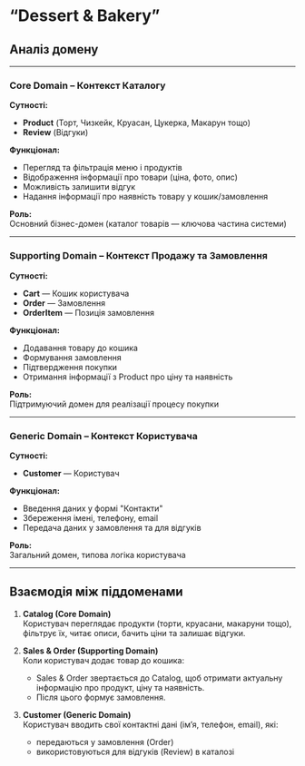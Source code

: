 # “Dessert & Bakery”  
## Аналіз домену

---

### Core Domain – Контекст Каталогу

**Сутності:**
- **Product** (Торт, Чизкейк, Круасан, Цукерка, Макарун тощо)
- **Review** (Відгуки)

**Функціонал:**
- Перегляд та фільтрація меню і продуктів
- Відображення інформації про товари (ціна, фото, опис)
- Можливість залишити відгук
- Надання інформації про наявність товару у кошик/замовлення

**Роль:**  
Основний бізнес-домен (каталог товарів — ключова частина системи)

---

### Supporting Domain – Контекст Продажу та Замовлення

**Сутності:**
- **Cart** — Кошик користувача
- **Order** — Замовлення
- **OrderItem** — Позиція замовлення

**Функціонал:**
- Додавання товару до кошика
- Формування замовлення
- Підтвердження покупки
- Отримання інформації з Product про ціну та наявність

**Роль:**  
Підтримуючий домен для реалізації процесу покупки

---

### Generic Domain – Контекст Користувача

**Сутності:**
- **Customer** — Користувач

**Функціонал:**
- Введення даних у формі "Контакти"
- Збереження імені, телефону, email
- Передача даних у замовлення та для відгуків

**Роль:**  
Загальний домен, типова логіка користувача

---

## Взаємодія між піддоменами

1. **Catalog (Core Domain)**  
   Користувач переглядає продукти (торти, круасани, макаруни тощо), фільтрує їх, читає описи, бачить ціни та залишає відгуки.

2. **Sales & Order (Supporting Domain)**  
   Коли користувач додає товар до кошика:
   - Sales & Order звертається до Catalog, щоб отримати актуальну інформацію про продукт, ціну та наявність.
   - Після цього формує замовлення.

3. **Customer (Generic Domain)**  
   Користувач вводить свої контактні дані (імʼя, телефон, email), які:
   - передаються у замовлення (Order)
   - використовуються для відгуків (Review) в каталозі


